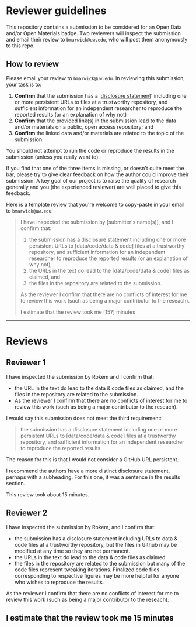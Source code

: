 # Reviewer guidelines

This repository contains a submission to be considered for an Open Data and/or Open Materials badge. Two reviewers will inspect the submission and email their review to `bmarwick@uw.edu`, who will post them anonymously to this repo.

## How to review

Please email your review to `bmarwick@uw.edu`. In reviewing this submission, your task is to:

1. **Confirm** that the submission has a '[disclosure statement](https://osf.io/tvyxz/wiki/2.%20Awarding%20Badges/)' including one or more persistent URLs to files at a trustworthy repository, and sufficient information for an independent researcher to reproduce the reported results (or an explanation of why not)    
2. **Confirm** that the provided link(s) in the submission lead to the data and/or materials on a public, open access repository; and
3. **Confirm** the linked data and/or materials are related to the topic of the submission. 

You should not attempt to run the code or reproduce the results in the submission (unless you really want to).

If you find that one of the three items is missing, or doesn't quite meet the bar, please try to give clear feedback on how the author could improve their submission. A key goal of our project is to raise the quality of research generally and you (the experienced reviewer) are well placed to give this feedback.

Here is a template review that you're welcome to copy-paste in your email to `bmarwick@uw.edu`:

> I have inspected the submission by [submitter's name(s)], and I confirm that:  
>
> 1.  the submission has a disclosure statement including one or more persistent URLs to [data/code/data & code] files at a trustworthy repository, and sufficient information for an independent researcher to reproduce the reported results (or an explanation of why not),    
> 2.  the URLs in the text do lead to the [data/code/data & code] files as claimed, and         
> 3.  the files in the repository are related to the submission.
>
> As the reviewer I confirm that there are no conflicts of interest for me to review this work (such as being a major contributor to the reseach).
> 
> I estimate that the review took me [15?] minutes
----

# Reviews

## Reviewer 1

I have inspected the submission by Rokem and I confirm that:

- the URL in the text do lead to the data & code files as claimed, and
the files in the repository are related to the submission.
- As the reviewer I confirm that there are no conflicts of interest for me to review this work (such as being a major contributor to the reseach).

I would say this submission does not meet the third requirement:

>the submission has a disclosure statement including one or more persistent URLs to [data/code/data & code] files at a trustworthy repository, and sufficient information for an independent researcher to reproduce the reported results.

The reason for this is that I would not consider a GitHub URL persistent.

I recommend the authors have a more distinct disclosure statement, perhaps with a subheading. For this one, it was a sentence in the results section.

This review took about 15 minutes.

## Reviewer 2

 I have inspected the submission by Rokem, and I confirm that:

-   the submission has a disclosure statement including URLs to data & code files at a trustworthy repository, but the files in Github may be modified at any time so they are not permanent.    
-   the URLs in the text do lead to the data & code files as claimed     
-   the files in the repository are related to the submission but many of the code files represent tweaking iterations. Finalized code files corresponding to respective figures may be more helpful for anyone who wishes to reproduce the results.    

As the reviewer I confirm that there are no conflicts of interest for me to review this work (such as being a major contributor to the reseach).

I estimate that the review took me 15 minutes
----
